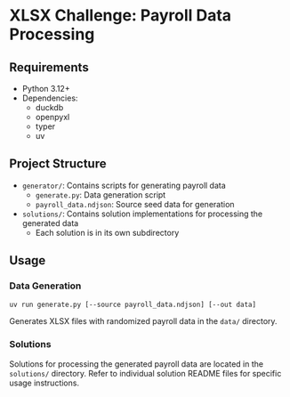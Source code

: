 # XLSX Challenge: Payroll Data Processing

## Requirements

- Python 3.12+
- Dependencies:
  - duckdb
  - openpyxl
  - typer
  - uv

## Project Structure

- `generator/`: Contains scripts for generating payroll data
  - `generate.py`: Data generation script
  - `payroll_data.ndjson`: Source seed data for generation
- `solutions/`: Contains solution implementations for processing the generated data
  - Each solution is in its own subdirectory

## Usage

### Data Generation

```bash
uv run generate.py [--source payroll_data.ndjson] [--out data]
```

Generates XLSX files with randomized payroll data in the `data/` directory.

### Solutions

Solutions for processing the generated payroll data are located in the
`solutions/` directory. Refer to individual solution README files for specific
usage instructions.
